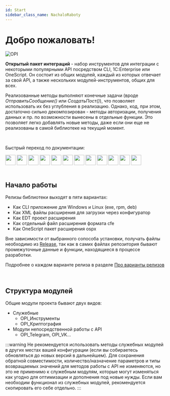 ```yaml
---
id: Start
sidebar_class_name: NachaloRaboty
---
```


# Добро пожаловать!

![OPI](../../static/img/logo_long.png)

**Открытый пакет интеграций** - набор инструментов для интеграции с некоторыми популярными API посредством CLI, 1C:Enterprise или OneScript. Он состоит из общих модулей, каждый из которых отвечает за свой API, а также нескольких модулей-инструментов, общих для всех. 

Реализованные методы выполняют конечные задачи (вроде *ОтправитьСообщение()* или *СоздатьПост()*), что позволяет использовать их без углубления в реализацию. Однако, код, при этом, достаточно сильно декомпозирован - методы авторизации, получения данных и пр. по возможности вынесены в отдельные функции. Это позволяет легко добавлять новые методы, даже если они еще не реализованы в самой библиотеке на текущий момент.

<br/>

Быстрый переход по документации:
  <div>
  <a href="https://openintegrations.dev/docs/Telegram/"><img src={require('../../static/img/APIs/Telegram.png').default} width="32"/></a>
  <a href="https://openintegrations.dev/docs/VK/"><img src={require('../../static/img/APIs/VK.png').default} width="32"/></a>
  <a href="https://openintegrations.dev/docs/Viber/"><img src={require('../../static/img/APIs/Viber.png').default} width="32"/></a>
  <a href="https://openintegrations.dev/docs/Twitter/"><img src={require('../../static/img/APIs/Twitter.png').default} width="32"/></a>
  <a href="https://openintegrations.dev/docs/Notion/"><img src={require('../../static/img/APIs/Notion.png').default} width="32"/></a>
  <a href="https://openintegrations.dev/docs/Yandex_Disk/"><img src={require('../../static/img/APIs/YandexDisk.png').default} width="32"/></a>
  <a href="https://openintegrations.dev/docs/Google_Calendar/"><img src={require('../../static/img/APIs/GoogleCalendar.png').default} width="32"/></a>
  <a href="https://openintegrations.dev/docs/Google_Drive/"><img src={require('../../static/img/APIs/GoogleDrive.png').default} width="32"/></a>
  <a href="https://openintegrations.dev/docs/Google_Sheets/"><img src={require('../../static/img/APIs/GoogleSheets.png').default} width="32"/></a>
  <a href="https://openintegrations.dev/docs/Slack/"><img src={require('../../static/img/APIs/Slack.png').default} width="32"/></a>
  <a href="https://openintegrations.dev/docs/Airtable/"><img src={require('../../static/img/APIs/Airtable.png').default} width="32"/></a>
   <a href="https://openintegrations.dev/docs/Dropbox/"><img src={require('../../static/img/APIs/Dropbox.png').default} width="32"/></a>
</div> 

<br/>

## Начало работы

Релизы библиотеки выходят в пяти вариантах: 

- Как CLI приложение для Windows и Linux (exe, rpm, deb)
- Как XML файлы расширения для загрузки через конфигуратор
- Как EDT проект расширения
- Как отдельный файл расширения формата cfe
- Как OneScript пакет расширения ospx

Вне зависимости от выбранного сопособа установки, получать файлы необходимо из [Release](https://github.com/Bayselonarrend/OpenIntegrations/releases), так как в самих файлах репозитория бывают промежуточные данные и функции, находящиеся в процессе разработки. 

Подробнее о каждом варианте релиза в разделе [Про варианты релизов](/docs/Start/Release-variants)

<br/>

## Структура модулей

Общие модули проекта бывают двух видов: 

- Служебные 
	- OPI_Инструменты
	- OPI_Криптография
- Модули непосредственной работы с API
	- OPI_Telegram, OPI_VK...
	
:::warning
Не рекомендуется использовать методы служебных модулей в других местах вашей конфигурации (если вы собираетесь обновляться до новых версий в дальнейшем). Для сохранения обратной совместимости, количество/назначение параметров и типы возвращаемых значений для методов работы с API не изменяются, но это не применимо к служебным модулям, которые могут изменяться как угодно для оптимизации и дополнения под новые нужды. Если вам необходим функционал из служебных модулей, рекомендуется скопировать его себе отдельно.
:::
